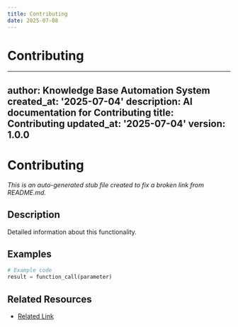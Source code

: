 ```yaml
---
title: Contributing
date: 2025-07-08
---
```


# Contributing

---
author: Knowledge Base Automation System
created_at: '2025-07-04'
description: AI documentation for Contributing
title: Contributing
updated_at: '2025-07-04'
version: 1.0.0
---

# Contributing

*This is an auto-generated stub file created to fix a broken link from README.md.*

## Description

Detailed information about this functionality.

## Examples

```python
# Example code
result = function_call(parameter)
```

## Related Resources

- [Related Link](./related_resource.md)
